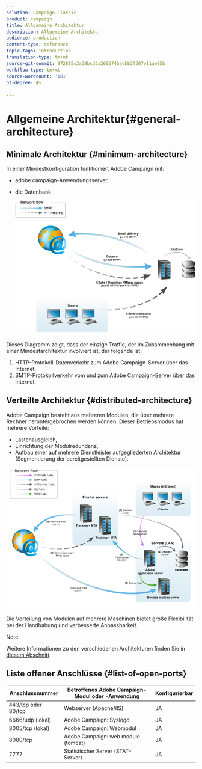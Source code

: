 ```yaml
---
solution: Campaign Classic
product: campaign
title: Allgemeine Architektur
description: Allgemeine Architektur
audience: production
content-type: reference
topic-tags: introduction
translation-type: tm+mt
source-git-commit: 972885c3a38bcd3a260574bacbb3f507e11ae05b
workflow-type: tm+mt
source-wordcount: '181'
ht-degree: 4%

---
```



# Allgemeine Architektur{#general-architecture}

## Minimale Architektur {#minimum-architecture}

In einer Mindestkonfiguration funktioniert Adobe Campaign mit:

* adobe campaign-Anwendungsserver,
* die Datenbank.

   ![](assets/formation_exploitation.png)

Dieses Diagramm zeigt, dass der einzige Traffic, der im Zusammenhang mit einer Mindestarchitektur involviert ist, der folgende ist:

1. HTTP-Protokoll-Datenverkehr zum Adobe Campaign-Server über das Internet,
1. SMTP-Protokollverkehr vom und zum Adobe Campaign-Server über das Internet.

## Verteilte Architektur {#distributed-architecture}

Adobe Campaign besteht aus mehreren Modulen, die über mehrere Rechner heruntergebrochen werden können. Dieser Betriebsmodus hat mehrere Vorteile:

* Lastenausgleich,
* Einrichtung der Modulredundanz,
* Aufbau einer auf mehrere Dienstleister aufgegliederten Architektur (Segmentierung der bereitgestellten Dienste).

![](assets/architecturerepartie.png)

Die Verteilung von Modulen auf mehrere Maschinen bietet große Flexibilität bei der Handhabung und verbesserte Anpassbarkeit.

>[!NOTE]
>
>Weitere Informationen zu den verschiedenen Architekturen finden Sie in [diesem Abschnitt](../../installation/using/general-architecture.md).

## Liste offener Anschlüsse {#list-of-open-ports}

| Anschlussnummer | Betroffenes Adobe Campaign-Modul oder -Anwendung | Konfigurierbar |
|---|---|---|
| 443/tcp oder 80/tcp | Webserver (Apache/IIS) | JA |
| 6666/udp (lokal) | Adobe Campaign: Syslogd | JA |
| 8005/tcp (lokal) | Adobe Campaign: Webmodul | JA |
| 8080/tcp | Adobe Campaign: web module (tomcat) | JA |
| 7777 | Statistischer Server (STAT-Server) | JA |

